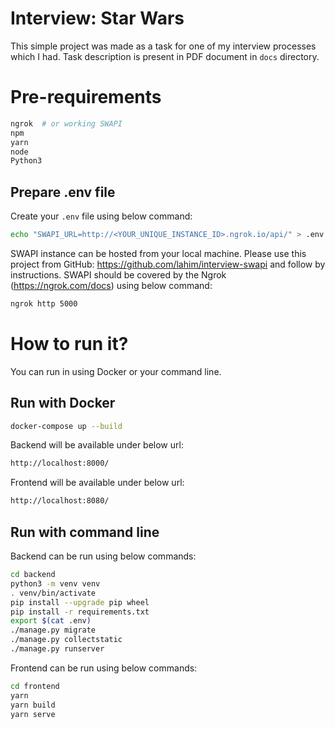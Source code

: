 # Interview: Star Wars
This simple project was made as a task for one of my interview processes which I had.
Task description is present in PDF document in `docs` directory.

# Pre-requirements
```bash
ngrok  # or working SWAPI
npm
yarn
node
Python3
```

## Prepare .env file
Create your `.env` file using below command:

```bash
echo "SWAPI_URL=http://<YOUR_UNIQUE_INSTANCE_ID>.ngrok.io/api/" > .env
```
SWAPI instance can be hosted from your local machine. Please use this project from GitHub: https://github.com/lahim/interview-swapi
and follow by instructions.
SWAPI should be covered by the Ngrok (https://ngrok.com/docs) using below command:
```bash
ngrok http 5000
```

# How to run it?
You can run in using Docker or your command line.

## Run with Docker
```bash
docker-compose up --build
```

Backend will be available under below url:
```bash
http://localhost:8000/
```

Frontend will be available under below url:
```bash
http://localhost:8080/
```

## Run with command line
Backend can be run using below commands:
```bash
cd backend
python3 -m venv venv
. venv/bin/activate
pip install --upgrade pip wheel
pip install -r requirements.txt
export $(cat .env)
./manage.py migrate
./manage.py collectstatic
./manage.py runserver
```

Frontend can be run using below commands:
```bash
cd frontend
yarn
yarn build
yarn serve
```
